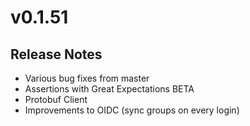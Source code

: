 # v0.1.51

## Release Notes



* Various bug fixes from master
* Assertions with Great Expectations BETA
* Protobuf Client
* Improvements to OIDC (sync groups on every login)
